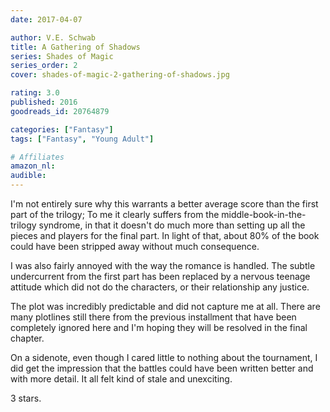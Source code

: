 ```yaml
---
date: 2017-04-07

author: V.E. Schwab
title: A Gathering of Shadows
series: Shades of Magic
series_order: 2
cover: shades-of-magic-2-gathering-of-shadows.jpg

rating: 3.0
published: 2016
goodreads_id: 20764879

categories: ["Fantasy"]
tags: ["Fantasy", "Young Adult"]

# Affiliates
amazon_nl: 
audible: 
---
```


I'm not entirely sure why this warrants a better average score than the first part of the trilogy; To me it clearly suffers from the middle-book-in-the-trilogy syndrome, in that it doesn't do much more than setting up all the pieces and players for the final part. In light of that, about 80% of the book could have been stripped away without much consequence.

<!--more-->

I was also fairly annoyed with the way the romance is handled. The subtle undercurrent from the first part has been replaced by a nervous teenage attitude which did not do the characters, or their relationship any justice.

The plot was incredibly predictable and did not capture me at all. There are many plotlines still there from the previous installment that have been completely ignored here and I'm hoping they will be resolved in the final chapter.

On a sidenote, even though I cared little to nothing about the tournament, I did get the impression that the battles could have been written better and with more detail. It all felt kind of stale and unexciting.

3 stars.
